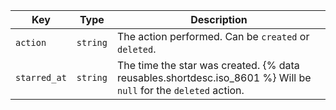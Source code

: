 Key | Type | Description
----|------|------------
`action` | `string` | The action performed. Can be `created` or `deleted`.
`starred_at` | `string` | The time the star was created. {% data reusables.shortdesc.iso_8601 %} Will be `null` for the `deleted` action.
